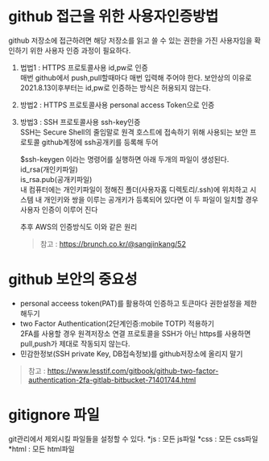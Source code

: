 # github 접근을 위한 사용자인증방법
github 저장소에 접근하려면 해당 저장소를 읽고 쓸 수 있는 권한을 가진 사용자임을 확인하기 위한 사용자 인증 과정이 필요하다. 

1. 법법1 : HTTPS 프로토콜사용 id,pw로 인증   
    매번 github에서 push,pull할때마다 매번 입력해 주어야 한다.
    보안상의 이유로 2021.8.13이후부터는 id,pw로 인증하는 방식은 허용되지 않는다.

2. 방법2 : HTTPS 프로토콜사용 personal access Token으로 인증   



3. 방법3 : SSH 프로토콜사용 ssh-key인증   
    SSH는 Secure Shell의 줄임말로 원격 호스트에 접속하기 위해 사용되는 보안 프로토콜
    github계정에 ssh공개키를 등록해 두어 

    $ssh-keygen 이라는 명령어를 실행하면 아래 두개의 파일이 생성된다.   
    id_rsa(개인키파일)   
    is_rsa.pub(공개키파일)   
    내 컴퓨터에는 개인키파일이 정해진 폴더(사용자홈 디렉토리/.ssh)에 위치하고 시스템 내 개인키와 쌍을 이루는 공개키가 등록되어 있다면 이 두 파일이 일치할 경우 사용자 인증이 이루어 진다   

    추후 AWS의 인증방식도 이와 같은 원리
    >참고 : https://brunch.co.kr/@sangjinkang/52


# github 보안의 중요성
- personal acceess token(PAT)를 활용하여 인증하고 토큰마다 권한설정을 제한해두기
- two Factor Authentication(2단계인증:mobile TOTP) 적용하기   
    2FA를 사용할 경우 원격저장소 연결 프로토콜을 SSH가 아닌 https를 사용하면 pull,push가 제대로 작동되지 않는다. 
- 민감한정보(SSH private Key, DB접속정보)를 github저장소에 올리지 말기

>참고 : https://www.lesstif.com/gitbook/github-two-factor-authentication-2fa-gitlab-bitbucket-71401744.html

# gitignore 파일
git관리에서 제외시킬 파일들을 설정할 수 있다.
*js : 모든 js파일
*css : 모든 css파일
*html : 모든 html파일